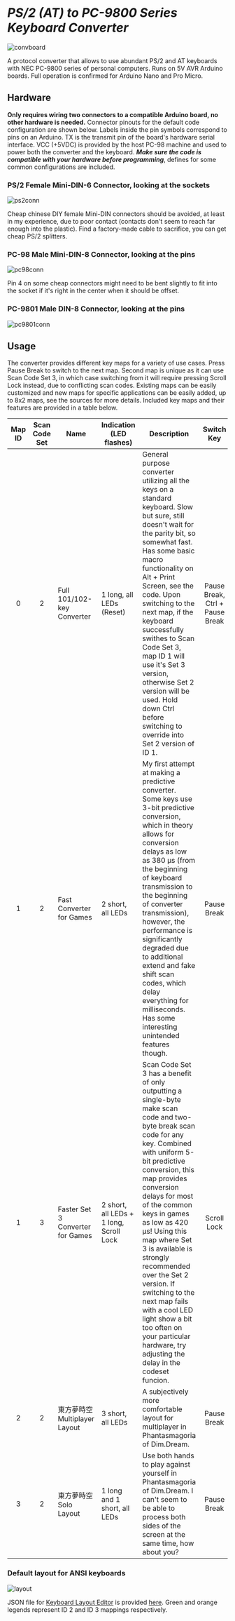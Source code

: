 # *PS/2 (AT) to PC-9800 Series Keyboard Converter*

![convboard](https://user-images.githubusercontent.com/32784787/202309940-71aa7d5c-1b22-4544-8487-274933973721.png)

A protocol converter that allows to use abundant PS/2 and AT keyboards with NEC PC-9800 series of personal computers. Runs on 5V AVR Arduino boards. Full operation is confirmed for Arduino Nano and Pro Micro.

## Hardware

**Only requires wiring two connectors to a compatible Arduino board, no other hardware is needed.**
Connector pinouts for the default code configuration are shown below. Labels inside the pin symbols correspond to pins on an Arduino. TX is the transmit pin of the board's hardware serial interface. VCC (+5VDC) is provided by the host PC-98 machine and used to power both the converter and the keyboard. ***Make sure the code is compatible with your hardware before programming***, defines for some common configurations are included.

### PS/2 Female Mini-DIN-6 Connector, looking at the sockets

![ps2conn](https://user-images.githubusercontent.com/32784787/202313107-ca38b250-b138-4b20-9112-8ef252b5cdd0.png)

Cheap chinese DIY female Mini-DIN connectors should be avoided, at least in my experience, due to poor contact (contacts don't seem to reach far enough into the plastic). Find a factory-made cable to sacrifice, you can get cheap PS/2 splitters.

### PC-98 Male Mini-DIN-8 Connector, looking at the pins

![pc98conn](https://user-images.githubusercontent.com/32784787/203018261-7aaf2aed-6e23-4cac-aa4c-19f40bf7b23e.png)

Pin 4 on some cheap connectors might need to be bent slightly to fit into the socket if it's right in the center when it should be offset.

### PC-9801 Male DIN-8 Connector, looking at the pins

![pc9801conn](https://user-images.githubusercontent.com/32784787/203018311-a8b89311-845f-401f-8fa0-c33f760efbc6.png)

## Usage

The converter provides different key maps for a variety of use cases. Press Pause Break to switch to the next map. Second map is unique as it can use Scan Code Set 3, in which case switching from it will require pressing Scroll Lock instead, due to conflicting scan codes. Existing maps can be easily customized and new maps for specific applications can be easily added, up to 8x2 maps, see the sources for more details. Included key maps and their features are provided in a table below.

Map ID | Scan Code Set | Name | Indication (LED flashes) | Description | Switch Key | Next Map
:---: | :---: | --- | --- | --- | :---: | ---
0 | 2 | Full 101/102-key Converter | 1 long, all LEDs (Reset) | General purpose converter utilizing all the keys on a standard keyboard. Slow but sure, still doesn't wait for the parity bit, so somewhat fast. Has some basic macro functionality on Alt + Print Screen, see the code. Upon switching to the next map, if the keyboard successfully swithes to Scan Code Set 3, map ID 1 will use it's Set 3 version, otherwise Set 2 version will be used. Hold down Ctrl before switching to override into Set 2 version of ID 1. | Pause Break, Ctrl + Pause Break | ID 1 (Set 2 or 3)
1 | 2 | Fast Converter for Games | 2 short, all LEDs | My first attempt at making a predictive converter. Some keys use 3-bit predictive conversion, which in theory allows for conversion delays as low as 380 μs (from the beginning of keyboard transmission to the beginning of converter transmission), however, the performance is significantly degraded due to additional extend and fake shift scan codes, which delay everything for milliseconds. Has some interesting unintended features though. | Pause Break | ID 2
1 | 3 | Faster Set 3 Converter for Games | 2 short, all LEDs + 1 long, Scroll Lock | Scan Code Set 3 has a benefit of only outputting a single-byte make scan code and two-byte break scan code for any key. Combined with uniform 5-bit predictive conversion, this map provides conversion delays for most of the common keys in games as low as 420 μs! Using this map where Set 3 is available is strongly recommended over the Set 2 version. If switching to the next map fails with a cool LED light show a bit too often on your particular hardware, try adjusting the delay in the codeset funcion. | Scroll Lock | ID 2
2 | 2 | 東方夢時空 Multiplayer Layout | 3 short, all LEDs | A subjectively more comfortable layout for multiplayer in Phantasmagoria of Dim.Dream. | Pause Break | ID 3
3 | 2 | 東方夢時空 Solo Layout | 1 long and 1 short, all LEDs | Use both hands to play against yourself in Phantasmagoria of Dim.Dream. I can't seem to be able to process both sides of the screen at the same time, how about you? | Pause Break | ID 0

### Default layout for ANSI keyboards

![layout](https://user-images.githubusercontent.com/32784787/203142249-dfa41f14-f1df-4e7c-91e9-6877c2cefb79.png)

JSON file for [Keyboard Layout Editor](http://www.keyboard-layout-editor.com/) is provided [here](layout.json). Green and orange legends represent ID 2 and ID 3 mappings respectively.
